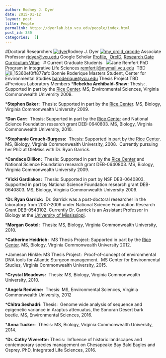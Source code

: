 ```yaml
---
author: Rodney J. Dyer
date: 2015-01-12
layout: post
title: People
permalink: https://dyerlab.bio.vcu.edu/people/index.html
post_id: 330
categories:  []
---
```

#Doctoral Researchers
[![dyer](http://rampages.us/dyerlab/wp-content/uploads/sites/4831/2015/01/dyer-e1421077877409.png)](http://rampages.us/dyerlab/wp-content/uploads/sites/4831/2015/01/dyer.png)Rodney J. Dyer
[![my_orcid_qrcode](http://dyerlab.bio.vcu.edu/wp-content/uploads/sites/4831/2015/01/my_orcid_qrcode-150x150.png)](http://dyerlab.bio.vcu.edu/wp-content/uploads/sites/4831/2015/01/my_orcid_qrcode.png)
Associate Professor
[rjdyer@vcu.edu](mailto:rjdyer@vcu.edu)
Google Scholar 
[Profile](http://scholar.google.com/citations?user=R75bxRMAAAAJ), 
[OrcID](http://orcid.org/0000-0003-4707-3453), 
[Research Gate](https://www.researchgate.net/profile/Rodney_Dyer)
[Curriculum Vitae](https://docs.google.com/document/d/1B5DopW1PR12KhL3yiWiGf_YZCIXn1b77Er87mxqgShg/edit?usp=sharing)
 
# Current Graduate Students
 
[![](http://dyerlab.bio.vcu.edu/wp-content/uploads/sites/4831/2015/01/1930958_702488051237_3076_n-300x200.jpg)](http://rampages.us/dyerlab/wp-content/uploads/sites/4831/2015/01/Hinkle-e1421078975142.png)Jane Remfert
PhD Program in Integrative Life Sciences
[remfertjl@mymail.vcu.edu](mailto:remfertjl@mymail.vcu.edu)
 TBD
 
 
![ii_15360ef0ff877afc](http://dyerlab.bio.vcu.edu/wp-content/uploads/sites/4831/2015/01/ii_15360ef0ff877afc-e1457715616859-300x202.png)
Bonnie Roderique
Masters Student, Center for Environmental Studies
[baroderique@vcu.edu](mailto:baroderique@vcu.edu)
Thesis Project:TBD
 
 
 
 
#Previous Laboratory Members
***Rebekha Archibald-Shaw:**
 Thesis: 
. Supported in part by the 
[Rice Center](http://www.vcu.edu/rice). MS, Environmental Sciences, Virginia Commonwealth University 2009.
 	
***Stephen Baker:**
 Thesis: 
 Supported in part by the 
[Rice Center](http://www.vcu.edu/rice). MS, Biology, Virginia Commonwealth University 2009.
 	
***Dan Carr:**
 Thesis: 
 Supported in part by the 
[Rice Center](http://www.vcu.edu/rice) and National Science Foundation research grant DEB-0640803. MS, Biology, Virginia Commonwealth University, 2010.
 	
***Stephanie Crouch-Burgess:**
 Thesis: 
 Supported in part by the 
[Rice Center](http://www.vcu.edu/rice). MS, Biology, Virginia Commonwealth University, 2008.  Currently pursuing her PhD at OleMiss with Dr. Ryan Garrick.
 	
***Candace Dillion:**
 Thesis: 
 Supported in part by the 
[Rice Center](http://www.vcu.edu/rice) and National Science Foundation research grant DEB-0640803. MS, Biology, Virginia Commonwealth University 2009.
 	
***Vicki Gardiakos:**
 Thesis: 
 Supported in part by NSF DEB-0640803. Supported in part by National Science Foundation research grant DEB-0640803. MS, Biology, Virginia Commonwealth University 2009.
 	
***Dr. Ryan Garrick:**
 Dr. Garrick was a post-doctoral researcher in the laboratory from 2007-2009 under National Science Foundation Research Grant DEB-0543102. Currently Dr. Garrick is an Assistant Professor in Biology at the 
[University of Mississippi](http://www.rcgarrick.org/).
 	
***Morgan Gostel:**
 Thesis: 
 MS, Biology, Virginia Commonwealth University, 2010.
 	
***Catherine Heidrich:**
 MS Thesis Project: 
 Supported in part by the 
[Rice Center](http://www.vcu.edu/rice). MS, Biology, Virginia Commonwealth University 2012.
 	
*Jameson Hinkle: MS Thesis Project: 
Proof-of-concept of environmental DNA tools for Atlantic Sturgeon management.  MS Center for Environmental Studies, Virginia Commonwealth University, 2015.
 	
***Crystal Meadows:**
 Thesis: 
 MS, Biology, Virginia Commonwealth University, 2010.
 	
***Angela Redwine:**
 Thesis: 
 MS, Environmental Sciences, Virginia Commonwealth University, 2012
 	
***Chitra Seshadri:**
 Thesis: 
Genome wide analysis of sequence and epigenetic variance in 
Araptus 
attenuatus, the Sonoran Desert bark beetle. MS, Environmental Sciences, 2016.
 	
***Anna Tucker:**
 Thesis: 
 MS, Biology, Virginia Commonwealth University, 2014.
 	
***Dr. Cathy Viverette:**
 Thesis: 
Influence of historic landscapes and contemporary species management on Chesapeake Bay Bald Eagles and Osprey. PhD, Integrated Life Sciences, 2016.
